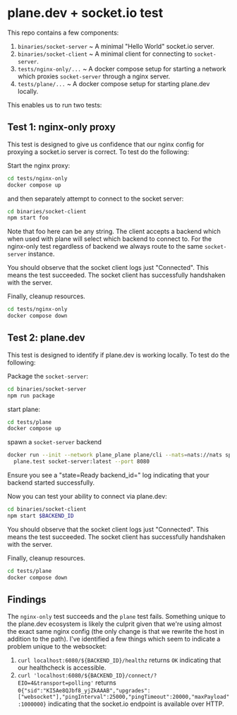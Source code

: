 # plane.dev + socket.io test

This repo contains a few components:

1. `binaries/socket-server` ~ A minimal "Hello World" socket.io server.
2. `binaries/socket-client` ~ A minimal client for connecting to `socket-server`.
3. `tests/nginx-only/...` ~ A docker compose setup for starting a network which proxies `socket-server` through a nginx server.
4. `tests/plane/...` ~ A docker compose setup for starting plane.dev locally.

This enables us to run two tests:

## Test 1: nginx-only proxy

This test is designed to give us confidence that our nginx config for proxying a
socket.io server is correct. To test do the following:

Start the nginx proxy:

```sh
cd tests/nginx-only
docker compose up
```

and then separately attempt to connect to the socket server:

```sh
cd binaries/socket-client
npm start foo
```

Note that foo here can be any string. The client accepts a backend which when
used with plane will select which backend to connect to. For the nginx-only test
regardless of backend we always route to the same `socket-server` instance.

You should observe that the socket client logs just "Connected". This means the
test succeeded. The socket client has successfully handshaken with the server.

Finally, cleanup resources.

```sh
cd tests/nginx-only
docker compose down
```

## Test 2: plane.dev

This test is designed to identify if plane.dev is working locally. To test do
the following:

Package the `socket-server`:

```sh
cd binaries/socket-server
npm run package
```

start plane:

```sh
cd tests/plane
docker compose up
```

spawn a `socket-server` backend

```sh
docker run --init --network plane_plane plane/cli --nats=nats://nats spawn \
  plane.test socket-server:latest --port 8080
```

Ensure you see a "state=Ready backend\_id=" log indicating that your backend
started successfully.

Now you can test your ability to connect via plane.dev:

```sh
cd binaries/socket-client
npm start $BACKEND_ID
```

You should observe that the socket client logs just "Connected". This means the
test succeeded. The socket client has successfully handshaken with the server.

Finally, cleanup resources.

```sh
cd tests/plane
docker compose down
```

## Findings

The `nginx-only` test succeeds and the `plane` test fails. Something unique to
the plane.dev ecosystem is likely the culprit given that we're using almost the
exact same nginx config (the only change is that we rewrite the host in addition
to the path). I've identified a few things which seem to indicate a problem
unique to the websocket:

1. `curl localhost:6080/${BACKEND_ID}/healthz` returns `OK` indicating that our healthcheck is accessible.
2. `curl 'localhost:6080/${BACKEND_ID}/connect/?EIO=4&transport=polling'` returns `0{"sid":"KI5Ae8QJbf8_yjZkAAAB","upgrades":["websocket"],"pingInterval":25000,"pingTimeout":20000,"maxPayload":1000000}` indicating that the socket.io endpoint is available over HTTP.
